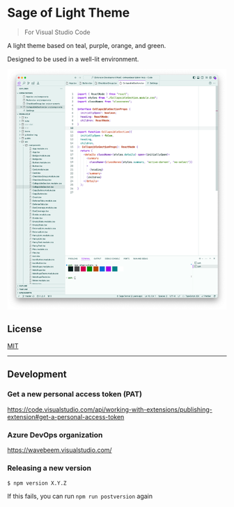 # Sage of Light Theme

> For Visual Studio Code

A light theme based on teal, purple, orange, and green.

Designed to be used in a well-lit environment.

![](img/screenshot.png)

## License

[MIT](LICENSE)

---

## Development

### Get a new personal access token (PAT)

https://code.visualstudio.com/api/working-with-extensions/publishing-extension#get-a-personal-access-token

### Azure DevOps organization

https://wavebeem.visualstudio.com/

### Releasing a new version

```
$ npm version X.Y.Z
```

If this fails, you can run `npm run postversion` again
